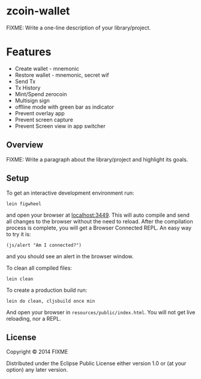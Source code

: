 # zcoin-wallet

FIXME: Write a one-line description of your library/project.

# Features

- Create wallet - mnemonic
- Restore wallet - mnemonic, secret wif
- Send Tx
- Tx History
- Mint/Spend zerocoin
- Multisign sign
- offline mode with green bar as indicator
- Prevent overlay app
- Prevent screen capture
- Prevent Screen view in app switcher

## Overview

FIXME: Write a paragraph about the library/project and highlight its goals.

## Setup

To get an interactive development environment run:

    lein figwheel

and open your browser at [localhost:3449](http://localhost:3449/).
This will auto compile and send all changes to the browser without the
need to reload. After the compilation process is complete, you will
get a Browser Connected REPL. An easy way to try it is:

    (js/alert "Am I connected?")

and you should see an alert in the browser window.

To clean all compiled files:

    lein clean

To create a production build run:

    lein do clean, cljsbuild once min

And open your browser in `resources/public/index.html`. You will not
get live reloading, nor a REPL. 

## License

Copyright © 2014 FIXME

Distributed under the Eclipse Public License either version 1.0 or (at your option) any later version.
